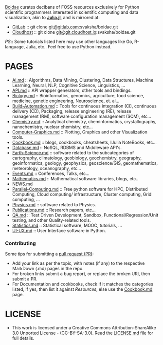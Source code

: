 [Boidae](http://svaksha.github.io/boidae) curates decibans of FOSS resources exclusively for Python scientific programmers interested in scientific computing and data visualization, akin to **[Julia.jl](http://svaksha.github.io/Julia.jl)**, and is mirrored at:

* [GitLab](https://gitlab.com/svaksha/boidae) :: git clone git@gitlab.com:svaksha/boidae.git 
* [Cloudhost](https://git.cloudhost.io/svaksha/boidae) :: git clone git@git.cloudhost.io:svaksha/boidae.git

_PS_:: Some tutorials listed here may use other languages like Go, R-language, Julia, etc.. Feel free to use Python instead.


# PAGES
* [AI.md](https://github.com/svaksha/boidae/blob/master/AI.md) :: Algorithms, Data Mining, Clustering, Data Structures, Machine Learning, Neural, NLP, Cognitive Science, Linguistics, ...
* [API.md](https://github.com/svaksha/boidae/blob/master/API.md) :: API wrapper generators, other tools and bindings.
* [Biology.md](https://github.com/svaksha/boidae/blob/master/Biology.md) :: Bioinformatics, genomics, agriculture, food science, medicine, genetic engineering, Neuroscience, et. al...
* [Build-Automation.md](https://github.com/svaksha/boidae/blob/master/Build-Automation.md) :: Tools for continuous integration (CI),  continuous delivery (CD), Packaging, release engineering (RE), release management (RM), software configuration management (SCM), etc...
* [Chemistry.md](https://github.com/svaksha/boidae/blob/master/Chemistry.md) :: Analytical chemistry, cheminformatics, crystallography, nanochemistry, nuclear chemistry, etc...
* [Computer-Graphics.md](https://github.com/svaksha/boidae/blob/master/Computer-Graphics.md) :: Plotting, Graphics and other Visualization tools.
* [Cookbook.md](https://github.com/svaksha/boidae/blob/master/Cookbook.md) :: blogs, cookbooks, cheatsheets, IJulia NoteBooks, etc...
* [Database.md](https://github.com/svaksha/boidae/blob/master/Database.md) :: NoSQL, RDBMS and Middleware API's.
* [Earth-Science.md](https://github.com/svaksha/boidae/blob/master/Earth-Science.md) :: software related to the subcategories of cartography, climatology, geobiology, geochemistry, geography, geoinformatics, geology‎, geophysics‎, geoscience/GIS, geomathematics, meteorology, oceanography, etc...
* [Events.md](https://github.com/svaksha/boidae/blob/master/Events.md) :: Conferences, Talks, etc...
* [Mathematics.md](https://github.com/svaksha/boidae/blob/master/Mathematics.md) :: Mathematical software libraries, blogs, etc.. 
* [NEWS.md](https://github.com/svaksha/boidae/blob/master/NEWS.md)
* [Parallel-Computing.md](https://github.com/svaksha/boidae/blob/master/Parallel-Computing.md) :: Free python software for HPC, Distributed Computing, Cloud computing/ infrastructure, Cluster computing, Grid computing, ...
* [Physics.md](https://github.com/svaksha/boidae/blob/master/Physics.md) :: software related to Physics.
* [Publications.md](https://github.com/svaksha/boidae/blob/master/Publications.md) :: Research papers, etc...
* [QA.md](https://github.com/svaksha/boidae/blob/master/QA.md) :: Test Driven Development, Sandbox, Functional/Regression/Unit testing, and other Quality-related tools.
* [Statistics.md](https://github.com/svaksha/boidae/blob/master/Statistics.md) :: Statistical software, MOOC, tutorials, ...
* [UI-UX.md](https://github.com/svaksha/boidae/blob/master/UI-UX.md) :: User Interface software in Python.


### Contributing
Some tips for submitting a [pull request (PR)](https://github.com/svaksha/boidae/pulls):
* Add your link as per the topic, with notes (if any) to the respective MarkDown (.md) pages in the repo.
* For broken links submit a bug report, or replace the broken URI, then submit a PR.
* For Documentation and cookbooks, check if it matches the categories listed, if yes, then list it against *Resources*, else use the [Cookbook.md](https://github.com/svaksha/boidae/blob/master/Cookbook.md) page.


# LICENSE 
* This work is licensed under a Creative Commons Attribution-ShareAlike 3.0 Unported License - (CC-BY-SA-3.0). Read the [LICENSE.md](https://github.com/svaksha/boidae/blob/master/LICENSE.md) file for full details.
